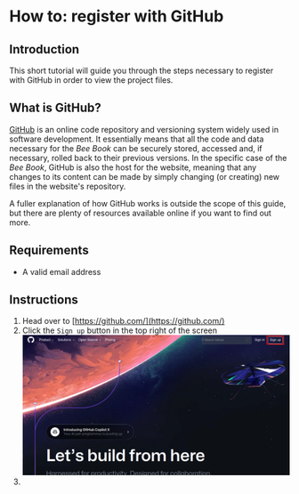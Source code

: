 # How to: register with GitHub

## Introduction
This short tutorial will guide you through the steps necessary to register with GitHub in order to view the project files.

## What is GitHub?
[GitHub](https://github.com/) is an online code repository and versioning system widely used in software development. It essentially means that all the code and data necessary for the *Bee Book* can be securely stored, accessed and, if necessary, rolled back to their previous versions. In the specific case of the *Bee Book*, GitHub is also the host for the website, meaning that any changes to its content can be made by simply changing (or creating) new files in the website's repository.

A fuller explanation of how GitHub works is outside the scope of this guide, but there are plenty of resources available online if you want to find out more.

## Requirements
- A valid email address

## Instructions
1. Head over to [https://github.com/](https://github.com/)
1. Click the `Sign up` button in the top right of the screen
![GitHub landing page](./img/register-gh-1.png)
1.